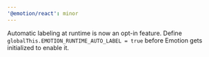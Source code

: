 ```yaml
---
'@emotion/react': minor
---
```


Automatic labeling at runtime is now an opt-in feature. Define `globalThis.EMOTION_RUNTIME_AUTO_LABEL = true` before Emotion gets initialized to enable it.
